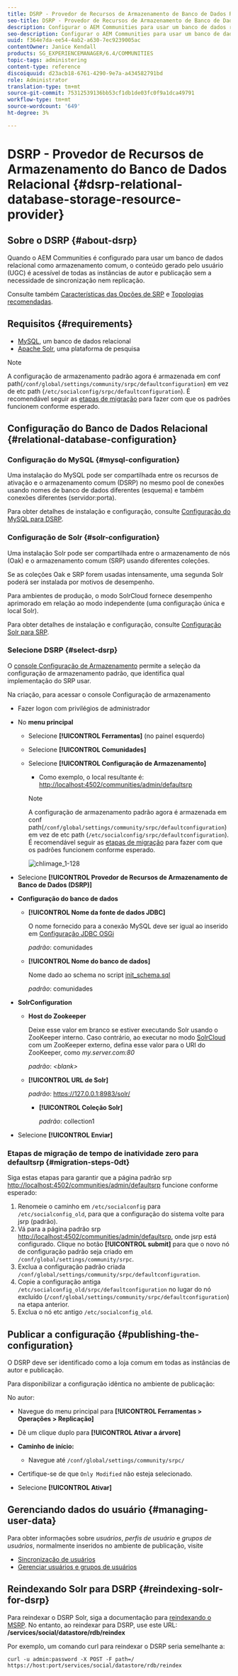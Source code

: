 ```yaml
---
title: DSRP - Provedor de Recursos de Armazenamento de Banco de Dados Relacional
seo-title: DSRP - Provedor de Recursos de Armazenamento de Banco de Dados Relacional
description: Configurar o AEM Communities para usar um banco de dados relacional como armazenamento comum
seo-description: Configurar o AEM Communities para usar um banco de dados relacional como armazenamento comum
uuid: f364e7da-ee54-4ab2-a630-7ec9239005ac
contentOwner: Janice Kendall
products: SG_EXPERIENCEMANAGER/6.4/COMMUNITIES
topic-tags: administering
content-type: reference
discoiquuid: d23acb18-6761-4290-9e7a-a434582791bd
role: Administrator
translation-type: tm+mt
source-git-commit: 75312539136bb53cf1db1de03fc0f9a1dca49791
workflow-type: tm+mt
source-wordcount: '649'
ht-degree: 3%

---
```



# DSRP - Provedor de Recursos de Armazenamento do Banco de Dados Relacional {#dsrp-relational-database-storage-resource-provider}

## Sobre o DSRP {#about-dsrp}

Quando o AEM Communities é configurado para usar um banco de dados relacional como armazenamento comum, o conteúdo gerado pelo usuário (UGC) é acessível de todas as instâncias de autor e publicação sem a necessidade de sincronização nem replicação.

Consulte também [Características das Opções de SRP](working-with-srp.md#characteristics-of-srp-options) e [Topologias recomendadas](topologies.md).

## Requisitos {#requirements}

* [MySQL](#mysql-configuration), um banco de dados relacional
* [Apache Solr](#solr-configuration), uma plataforma de pesquisa

>[!NOTE]
>
>A configuração de armazenamento padrão agora é armazenada em conf path(`/conf/global/settings/community/srpc/defaultconfiguration`) em vez de etc path (`/etc/socialconfig/srpc/defaultconfiguration`). É recomendável seguir as [etapas de migração](#migration-steps-0dt) para fazer com que os padrões funcionem conforme esperado.


## Configuração do Banco de Dados Relacional {#relational-database-configuration}

### Configuração do MySQL {#mysql-configuration}

Uma instalação do MySQL pode ser compartilhada entre os recursos de ativação e o armazenamento comum (DSRP) no mesmo pool de conexões usando nomes de banco de dados diferentes (esquema) e também conexões diferentes (servidor:porta).

Para obter detalhes de instalação e configuração, consulte [Configuração do MySQL para DSRP](dsrp-mysql.md).

### Configuração de Solr {#solr-configuration}

Uma instalação Solr pode ser compartilhada entre o armazenamento de nós (Oak) e o armazenamento comum (SRP) usando diferentes coleções.

Se as coleções Oak e SRP forem usadas intensamente, uma segunda Solr poderá ser instalada por motivos de desempenho.

Para ambientes de produção, o modo SolrCloud fornece desempenho aprimorado em relação ao modo independente (uma configuração única e local Solr).

Para obter detalhes de instalação e configuração, consulte [Configuração Solr para SRP](solr.md).

### Selecione DSRP {#select-dsrp}

O [console Configuração de Armazenamento](srp-config.md) permite a seleção da configuração de armazenamento padrão, que identifica qual implementação do SRP usar.

Na criação, para acessar o console Configuração de armazenamento

* Fazer logon com privilégios de administrador
* No **menu principal**

   * Selecione **[!UICONTROL Ferramentas]** (no painel esquerdo)
   * Selecione **[!UICONTROL Comunidades]**
   * Selecione **[!UICONTROL Configuração de Armazenamento]**

      * Como exemplo, o local resultante é: [http://localhost:4502/communities/admin/defaultsrp](http://localhost:4502/communities/admin/defaultsrp)
      >[!NOTE]
      >
      >A configuração de armazenamento padrão agora é armazenada em conf path(`/conf/global/settings/community/srpc/defaultconfiguration`) em vez de etc path (`/etc/socialconfig/srpc/defaultconfiguration`). É recomendável seguir as [etapas de migração](#migration-steps-0dt) para fazer com que os padrões funcionem conforme esperado.

      ![chlimage_1-128](assets/chlimage_1-128.png)

* Selecione **[!UICONTROL Provedor de Recursos de Armazenamento de Banco de Dados (DSRP)]**
* **Configuração do banco de dados**

   * **[!UICONTROL Nome da fonte de dados JDBC]**

      O nome fornecido para a conexão MySQL deve ser igual ao inserido em [Configuração JDBC OSGi](dsrp-mysql.md#configurejdbcconnections)

      *padrão*: comunidades

   * **[!UICONTROL Nome do banco de dados]**

      Nome dado ao schema no script [init_schema.sql](dsrp-mysql.md#obtain-the-sql-script)

      *padrão*: comunidades

* **SolrConfiguration**

   * **[](https://cwiki.apache.org/confluence/display/solr/Using+ZooKeeper+to+Manage+Configuration+Files)Host do Zookeeper**

      Deixe esse valor em branco se estiver executando Solr usando o ZooKeeper interno. Caso contrário, ao executar no modo [SolrCloud](solr.md#solrcloud-mode) com um ZooKeeper externo, defina esse valor para o URI do ZooKeeper, como *my.server.com:80*

      *padrão*:  *&lt;blank>*

   * **[!UICONTROL URL de Solr]**

      *padrão*: https://127.0.0.1:8983/solr/

      * **[!UICONTROL Coleção Solr]**

         *padrão*: collection1

* Selecione **[!UICONTROL Enviar]**

### Etapas de migração de tempo de inatividade zero para defaultsrp {#migration-steps-0dt}

Siga estas etapas para garantir que a página padrão srp [http://localhost:4502/communities/admin/defaultsrp](http://localhost:4502/communities/admin/defaultsrp) funcione conforme esperado:

1. Renomeie o caminho em `/etc/socialconfig` para `/etc/socialconfig_old`, para que a configuração do sistema volte para jsrp (padrão).
1. Vá para a página padrão srp [http://localhost:4502/communities/admin/defaultsrp](http://localhost:4502/communities/admin/defaultsrp), onde jsrp está configurado. Clique no botão **[!UICONTROL submit]** para que o novo nó de configuração padrão seja criado em `/conf/global/settings/community/srpc`.
1. Exclua a configuração padrão criada `/conf/global/settings/community/srpc/defaultconfiguration`.
1. Copie a configuração antiga `/etc/socialconfig_old/srpc/defaultconfiguration` no lugar do nó excluído (`/conf/global/settings/community/srpc/defaultconfiguration`) na etapa anterior.
1. Exclua o nó etc antigo `/etc/socialconfig_old`.

## Publicar a configuração {#publishing-the-configuration}

O DSRP deve ser identificado como a loja comum em todas as instâncias de autor e publicação.

Para disponibilizar a configuração idêntica no ambiente de publicação:

No autor:

* Navegue do menu principal para **[!UICONTROL Ferramentas > Operações > Replicação]**
* Dê um clique duplo para **[!UICONTROL Ativar a árvore]**
* **Caminho de início:**

   * Navegue até `/conf/global/settings/community/srpc/`

* Certifique-se de que `Only Modified` não esteja selecionado.
* Selecione **[!UICONTROL Ativar]**

## Gerenciando dados do usuário {#managing-user-data}

Para obter informações sobre *usuários*, *perfis de usuário* e *grupos de usuários*, normalmente inseridos no ambiente de publicação, visite

* [Sincronização de usuários](sync.md)
* [Gerenciar usuários e grupos de usuários](users.md)

## Reindexando Solr para DSRP {#reindexing-solr-for-dsrp}

Para reindexar o DSRP Solr, siga a documentação para [reindexando o MSRP](msrp.md#msrp-reindex-tool). No entanto, ao reindexar para DSRP, use este URL: **/services/social/datastore/rdb/reindex**

Por exemplo, um comando curl para reindexar o DSRP seria semelhante a:

```shell
curl -u admin:password -X POST -F path=/ https://host:port/services/social/datastore/rdb/reindex
```
